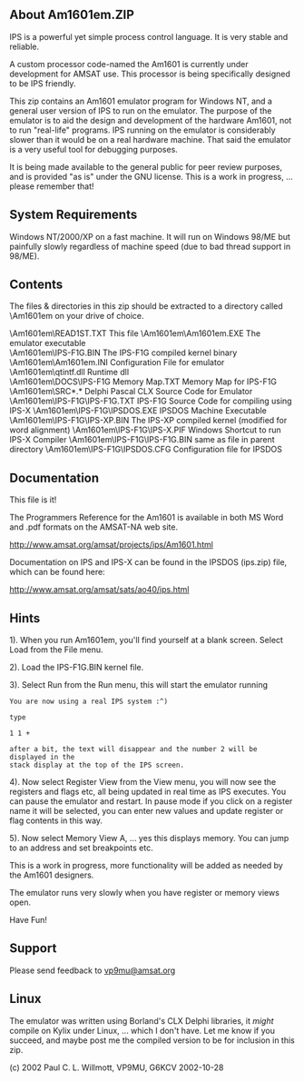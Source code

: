 About Am1601em.ZIP
------------------

IPS is a powerful yet simple process control language. It is very
stable and reliable. 

A custom processor code-named the Am1601 is currently under 
development for AMSAT use. This processor is being specifically
designed to be IPS friendly.

This zip contains an Am1601 emulator program for Windows NT, and a general 
user version of IPS to run on the emulator. The purpose of the emulator
is to aid the design and development of the hardware Am1601, not to
run "real-life" programs. IPS running on the emulator is considerably
slower than it would be on a real hardware machine. That said the emulator
is a very useful tool for debugging purposes.

It is being made available to the general public for peer review
purposes, and is provided "as is" under the GNU license. This is
a work in progress, ... please remember that!

System Requirements
-------------------

Windows NT/2000/XP on a fast machine. It will run on Windows 98/ME but painfully 
slowly regardless of machine speed (due to bad thread support in 98/ME).

Contents
--------

The files & directories in this zip should be extracted to a directory called 
\Am1601em on your drive of choice. 


\Am1601em\READ1ST.TXT                  This file
\Am1601em\Am1601em.EXE	               The emulator executable	
\Am1601em\IPS-F1G.BIN                  The IPS-F1G compiled kernel binary
\Am1601em\Am1601em.INI                 Configuration File for emulator
\Am1601em\qtintf.dll		       Runtime dll	
\Am1601em\DOCS\IPS-F1G Memory Map.TXT  Memory Map for IPS-F1G	
\Am1601em\SRC\*.*                      Delphi Pascal CLX Source Code for Emulator
\Am1601em\IPS-F1G\IPS-F1G.TXT          IPS-F1G Source Code for compiling using IPS-X
\Am1601em\IPS-F1G\IPSDOS.EXE           IPSDOS Machine Executable
\Am1601em\IPS-F1G\IPS-XP.BIN           The IPS-XP compiled kernel (modified for word alignment) 
\Am1601em\IPS-F1G\IPS-X.PIF            Windows Shortcut to run IPS-X Compiler
\Am1601em\IPS-F1G\IPS-F1G.BIN          same as file in parent directory
\Am1601em\IPS-F1G\IPSDOS.CFG           Configuration file for IPSDOS

Documentation
-------------

This file is it!

The Programmers Reference for the Am1601 is available in both MS Word and .pdf formats
on the AMSAT-NA web site.

http://www.amsat.org/amsat/projects/ips/Am1601.html

Documentation on IPS and IPS-X can be found in the IPSDOS (ips.zip) file, which can 
be found here:

http://www.amsat.org/amsat/sats/ao40/ips.html


Hints
-----

1). When you run Am1601em, you'll find yourself at a blank screen. 
    Select Load from the File menu.

2). Load the IPS-F1G.BIN kernel file.

3). Select Run from the Run menu, this will start the emulator running

    You are now using a real IPS system :^)

    type 

	1 1 +

    after a bit, the text will disappear and the number 2 will be displayed in the
    stack display at the top of the IPS screen.

4). Now select Register View from the View menu, you will now see the registers and flags etc,
    all being updated in real time as IPS executes. You can pause the emulator and restart.
    In pause mode if you click on a register name it will be selected, you can enter new values
    and update register or flag contents in this way.

5). Now select Memory View A, ... yes this displays memory. You can jump to an address
    and set breakpoints etc.

This is a work in progress, more functionality will be added as needed by
the Am1601 designers.

The emulator runs very slowly when you have register or memory views open.

Have Fun!

Support
-------

Please send feedback to vp9mu@amsat.org

Linux
-----

The emulator was written using Borland's CLX Delphi libraries, it *might* compile
on Kylix under Linux, ... which I don't have. Let me know if you succeed, and maybe post
me the compiled version to be for inclusion in this zip.

(c) 2002 Paul C. L. Willmott, VP9MU, G6KCV
2002-10-28

